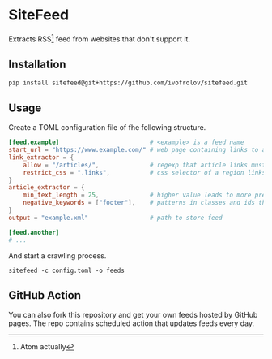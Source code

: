 # SiteFeed

Extracts RSS[^1] feed from websites that don't support it.

## Installation

``` shell
pip install sitefeed@git+https://github.com/ivofrolov/sitefeed.git
```

## Usage

Create a TOML configuration file of fhe following structure.

``` toml
[feed.example]                         # <example> is a feed name
start_url = "https://www.example.com/" # web page containing links to articles
link_extractor = {
    allow = "/articles/",              # regexp that article links must match (not required)
    restrict_css = ".links",           # css selector of a region links should be extracted from (not required)
}
article_extractor = {
    min_text_length = 25,              # higher value leads to more precise detection of longer texts (not required)
    negative_keywords = ["footer"],    # patterns in classes and ids that decrease content candidates score (not required)
}
output = "example.xml"                 # path to store feed

[feed.another]
# ...
```

And start a crawling process.

``` shell
sitefeed -c config.toml -o feeds
```

## GitHub Action

You can also fork this repository and get your own feeds hosted by
GitHub pages. The repo contains scheduled action that updates feeds
every day.

[^1]: Atom actually
